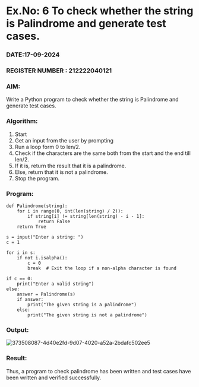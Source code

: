 # Ex.No: 6 To check whether the string is Palindrome and generate test cases.
### DATE:17-09-2024                                                                       
### REGISTER NUMBER : 212222040121
### AIM: 
Write a Python program to check whether the string is Palindrome and generate test cases. 
### Algorithm:
1. Start
2. Get an input from the user by prompting 
3. Run a loop form 0 to len/2.
4. Check if the characters are the same both from the start and the end till len/2. 
5. If it is, return the result that it is a palindrome.
6. Else, return that it is not a palindrome. 
7. Stop the program.
### Program:
```
def Palindrome(string):
    for i in range(0, int(len(string) / 2)):
        if string[i] != string[len(string) - i - 1]:
            return False
    return True

s = input("Enter a string: ")
c = 1

for i in s:
    if not i.isalpha():
        c = 0
        break  # Exit the loop if a non-alpha character is found

if c == 0:
    print("Enter a valid string")
else:
    answer = Palindrome(s)
    if answer:
        print("The given string is a palindrome")
    else:
        print("The given string is not a palindrome")
```
### Output:

![373508087-4d40e2fd-9d07-4020-a52a-2bdafc502ee5](https://github.com/user-attachments/assets/d2608f35-0d25-41be-beff-b0ad26940ba5)


### Result:
Thus, a program to check palindrome has been written and test cases have been written and verified successfully.
